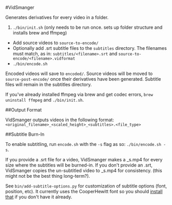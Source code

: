 #VidSmanger

Generates derivatives for every video in a folder.

1. `./bin/init.sh` (only needs to be run once. sets up folder structure and installs brew and ffmpeg)
* Add source videos to `source-to-encode/`
* Optionally add .srt subtitle files to the `subtitles` directory. The filenames must match, as in: `subtitles/<filename>.srt` and `source-to-encode/<filename>.vidformat`
* `./bin/encode.sh`

Encoded videos will save to `encoded/`. Source videos will be moved to `source-post-encode/` once their derivatives have been generated. Subtitle files will remain in the subtitles directory.

If you've already installed ffmpeg via brew and get codec errors, `brew uninstall ffmpeg` and `./bin/init.sh`.

##Output Format

VidSmanger outputs videos in the following format: `<original_filename>_<scaled_height>_<subtitles>.<file_type>`

##Subtitle Burn-In

To enable subtitling, run `encode.sh` with the `-s` flag as so: `./bin/encode.sh -s`.

If you provide a .srt file for a video, VidSmanger makes a _s.mp4 for every size where the subtitles will be burned-in. If you don't provide an .srt, VidSmanger copies the un-subtitled video to _s.mp4 for consistency. (this might not be the best thing long-term?).

See `bin/add-subtitle-options.py` for customization of subtitle options (font, position, etc). It currently uses the CooperHewitt font so you should [install that](http://uh8yh30l48rpize52xh0q1o6i.wpengine.netdna-cdn.com/wp-content/uploads/fonts/CooperHewitt-OTF-public.zip) if you don't have it already.

